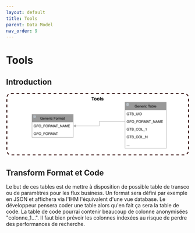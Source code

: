 ```yaml
---
layout: default
title: Tools
parent: Data Model
nav_order: 9
---
```


# Tools #

## Introduction
<p align="center"><img src="../../assets/img/uml/FCT--Framework--DataModel--Tools.png" width="600"></p>


## Transform Format et Code
Le but de ces tables est de mettre à disposition de possible table de transco ou de paramètres pour les flux business.
Un format sera défini par exemple en JSON et affichera via l'IHM l'équivalent d'une vue database. Le développeur pensera coder une table alors qu'en fait ça sera la table de code.
La table de code pourrai contenir beaucoup de colonne anonymisées "colonne_1...". Il faut bien prévoir les colonnes indexées au risque de perdre des performances de recherche.
